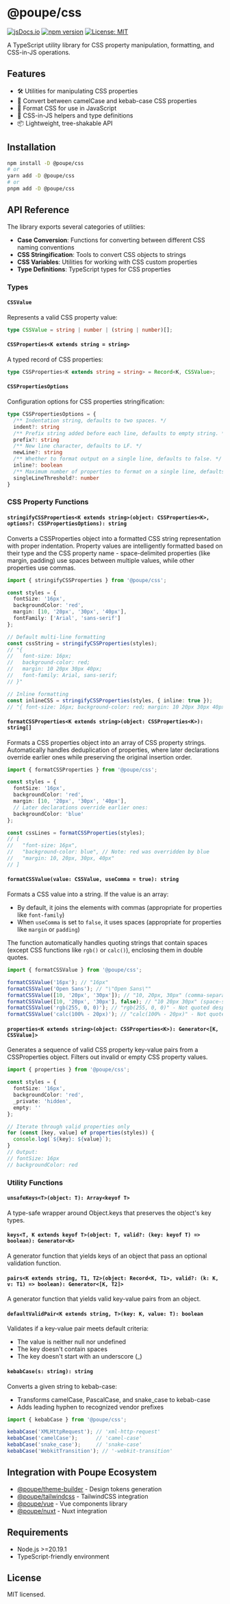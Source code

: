 # @poupe/css

[![jsDocs.io](https://img.shields.io/badge/jsDocs.io-reference-blue)](https://www.jsdocs.io/package/@poupe/css)
[![npm version](https://img.shields.io/npm/v/@poupe/css.svg)](https://www.npmjs.com/package/@poupe/css)
[![License: MIT](https://img.shields.io/badge/License-MIT-blue.svg)](../../LICENCE.txt)

A TypeScript utility library for CSS property manipulation, formatting, and CSS-in-JS operations.

## Features

- 🛠️ Utilities for manipulating CSS properties
- 🔄 Convert between camelCase and kebab-case CSS properties
- 📝 Format CSS for use in JavaScript
- 🎨 CSS-in-JS helpers and type definitions
- 📦 Lightweight, tree-shakable API

## Installation

```bash
npm install -D @poupe/css
# or
yarn add -D @poupe/css
# or
pnpm add -D @poupe/css
```

## API Reference

The library exports several categories of utilities:

- **Case Conversion**: Functions for converting between different CSS naming conventions
- **CSS Stringification**: Tools to convert CSS objects to strings
- **CSS Variables**: Utilities for working with CSS custom properties
- **Type Definitions**: TypeScript types for CSS properties

### Types

#### `CSSValue`
Represents a valid CSS property value:
```typescript
type CSSValue = string | number | (string | number)[];
```

#### `CSSProperties<K extends string = string>`
A typed record of CSS properties:
```typescript
type CSSProperties<K extends string = string> = Record<K, CSSValue>;
```

#### `CSSPropertiesOptions`
Configuration options for CSS properties stringification:
```typescript
type CSSPropertiesOptions = {
  /** Indentation string, defaults to two spaces. */
  indent?: string
  /** Prefix string added before each line, defaults to empty string. */
  prefix?: string
  /** New line character, defaults to LF. */
  newLine?: string
  /** Whether to format output on a single line, defaults to false. */
  inline?: boolean
  /** Maximum number of properties to format on a single line, defaults to 1. */
  singleLineThreshold?: number
}
```

### CSS Property Functions

#### `stringifyCSSProperties<K extends string>(object: CSSProperties<K>, options?: CSSPropertiesOptions): string`
Converts a CSSProperties object into a formatted CSS string representation with proper indentation.
Property values are intelligently formatted based on their type and the CSS property name - space-delimited
properties (like margin, padding) use spaces between multiple values, while other properties use commas.

```typescript
import { stringifyCSSProperties } from '@poupe/css';

const styles = {
  fontSize: '16px',
  backgroundColor: 'red',
  margin: [10, '20px', '30px', '40px'],
  fontFamily: ['Arial', 'sans-serif']
};

// Default multi-line formatting
const cssString = stringifyCSSProperties(styles);
// "{
//   font-size: 16px;
//   background-color: red;
//   margin: 10 20px 30px 40px;
//   font-family: Arial, sans-serif;
// }"

// Inline formatting
const inlineCSS = stringifyCSSProperties(styles, { inline: true });
// "{ font-size: 16px; background-color: red; margin: 10 20px 30px 40px; font-family: Arial, sans-serif }"
```

#### `formatCSSProperties<K extends string>(object: CSSProperties<K>): string[]`
Formats a CSS properties object into an array of CSS property strings. Automatically handles deduplication of
properties, where later declarations override earlier ones while preserving the original insertion order.

```typescript
import { formatCSSProperties } from '@poupe/css';

const styles = {
  fontSize: '16px',
  backgroundColor: 'red',
  margin: [10, '20px', '30px', '40px'],
  // Later declarations override earlier ones:
  backgroundColor: 'blue'
};

const cssLines = formatCSSProperties(styles);
// [
//   "font-size: 16px",
//   "background-color: blue", // Note: red was overridden by blue
//   "margin: 10, 20px, 30px, 40px"
// ]
```

#### `formatCSSValue(value: CSSValue, useComma = true): string`
Formats a CSS value into a string. If the value is an array:
- By default, it joins the elements with commas (appropriate for properties like `font-family`)
- When `useComma` is set to `false`, it uses spaces (appropriate for properties like `margin` or `padding`)

The function automatically handles quoting strings that contain spaces (except CSS functions like
`rgb()` or `calc()`), enclosing them in double quotes.

```typescript
import { formatCSSValue } from '@poupe/css';

formatCSSValue('16px'); // "16px"
formatCSSValue('Open Sans'); // "\"Open Sans\""
formatCSSValue([10, '20px', '30px']); // "10, 20px, 30px" (comma-separated by default)
formatCSSValue([10, '20px', '30px'], false); // "10 20px 30px" (space-separated)
formatCSSValue('rgb(255, 0, 0)'); // "rgb(255, 0, 0)" - Not quoted despite spaces
formatCSSValue('calc(100% - 20px)'); // "calc(100% - 20px)" - Not quoted despite spaces
```

#### `properties<K extends string>(object: CSSProperties<K>): Generator<[K, CSSValue]>`
Generates a sequence of valid CSS property key-value pairs from a CSSProperties object.
Filters out invalid or empty CSS property values.

```typescript
import { properties } from '@poupe/css';

const styles = {
  fontSize: '16px',
  backgroundColor: 'red',
  _private: 'hidden',
  empty: ''
};

// Iterate through valid properties only
for (const [key, value] of properties(styles)) {
  console.log(`${key}: ${value}`);
}
// Output:
// fontSize: 16px
// backgroundColor: red
```

### Utility Functions

#### `unsafeKeys<T>(object: T): Array<keyof T>`
A type-safe wrapper around Object.keys that preserves the object's key types.

#### `keys<T, K extends keyof T>(object: T, valid?: (key: keyof T) => boolean): Generator<K>`
A generator function that yields keys of an object that pass an optional validation function.

#### `pairs<K extends string, T1, T2>(object: Record<K, T1>, valid?: (k: K, v: T1) => boolean): Generator<[K, T2]>`
A generator function that yields valid key-value pairs from an object.

#### `defaultValidPair<K extends string, T>(key: K, value: T): boolean`
Validates if a key-value pair meets default criteria:
- The value is neither null nor undefined
- The key doesn't contain spaces
- The key doesn't start with an underscore (_)

#### `kebabCase(s: string): string`
Converts a given string to kebab-case:
- Transforms camelCase, PascalCase, and snake_case to kebab-case
- Adds leading hyphen to recognized vendor prefixes

```typescript
import { kebabCase } from '@poupe/css';

kebabCase('XMLHttpRequest'); // 'xml-http-request'
kebabCase('camelCase');      // 'camel-case'
kebabCase('snake_case');     // 'snake-case'
kebabCase('WebkitTransition'); // '-webkit-transition'
```

## Integration with Poupe Ecosystem

- [@poupe/theme-builder](../@poupe-theme-builder) - Design tokens generation
- [@poupe/tailwindcss](../@poupe-tailwindcss) - TailwindCSS integration
- [@poupe/vue](../@poupe-vue) - Vue components library
- [@poupe/nuxt](../@poupe-nuxt) - Nuxt integration

## Requirements

- Node.js >=20.19.1
- TypeScript-friendly environment

## License

MIT licensed.
